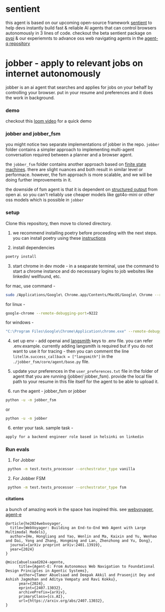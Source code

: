 # sentient

this agent is based on our upcoming open-source framework [sentient](https://github.com/sentient-engineering/sentient) to help devs instantly build fast & reliable AI agents that can control browsers autonomously in 3 lines of code. checkout the beta sentient package on [pypi](https://pypi.org/project/sentient/) & our experiemnts to advance oss web navigating agents in the [agent-q repository](https://github.com/sentient-engineering/agent-q)

# jobber - apply to relevant jobs on internet autonomously

jobber is an ai agent that searches and applies for jobs on your behalf by controlling your browser. put in your resume and preferences and it does the work in background.

### demo

checkout this [loom video](https://www.loom.com/share/2037ee751b4f491c8d2ffd472d8223bd?sid=53d08a9f-5a9b-4388-ae69-445032b31738) for a quick demo

### jobber and jobber_fsm

you might notice two separate implementations of jobber in the repo. `jobber` folder contains a simpler approach to implementing multi-agent conversation required between a planner and a browser agent.

the `jobber_fsm` folder contains another approach based on [finite state machines](https://github.com/sentient-engineering/multi-agent-fsm). there are slight nuances and both result in similar level or performace. however, the fsm approach is more scalable, and we will be doing further improvements in it.

the downside of fsm agent is that it is dependent on [structured output](https://openai.com/index/introducing-structured-outputs-in-the-api/) from open ai. so you can't reliably use cheaper models like gpt4o-mini or other oss models which is possible in `jobber`

### setup
Clone this repository, then move to cloned directory.
1. we recommend installing poetry before proceeding with the next steps. you can install poetry using these [instructions](https://python-poetry.org/docs/#installation)

2. install dependencies

```bash
poetry install
```

3. start chrome in dev mode - in a seaparate terminal, use the command to start a chrome instance and do necesssary logins to job websites like linkedin/ wellfound, etc.

for mac, use command -

```bash
sudo /Applications/Google\ Chrome.app/Contents/MacOS/Google\ Chrome --remote-debugging-port=9222
```

for linux -

```bash
google-chrome --remote-debugging-port=9222
```

for windows -

```bash
"C:\Program Files\Google\Chrome\Application\chrome.exe" --remote-debugging-port=9222
```

4. set up env - add openai and [langsmith](https://smith.langchain.com) keys to .env file. you can refer .env.example. currently adding langsmith is required but if you do not want to use it for tracing - then you can comment the line `litellm.success_callback = ["langsmith"]` in the `./jobber_fsm/core/agent/base.py` file.

5. update your preferences in the `user_preferences.txt` file in the folder of agent that you are running (jobber/ jobber_fsm). provide the local file path to your resume in this file itself for the agent to be able to upload it.

6. run the agent - jobber_fsm or jobber

```bash
python -u -m jobber_fsm
```

or

```bash
python -u -m jobber
```

6. enter your task. sample task -

```bash
apply for a backend engineer role based in helsinki on linkedin
```

### Run evals

1. For Jobber

```bash
 python -m test.tests_processor --orchestrator_type vanilla
```

2. For Jobber FSM

```bash
 python -m test.tests_processor --orchestrator_type fsm
```

#### citations

a bunch of amazing work in the space has inspired this. see [webvoyager](https://arxiv.org/abs/2401.13919), [agent-e](https://arxiv.org/abs/2407.13032)

```
@article{he2024webvoyager,
  title={WebVoyager: Building an End-to-End Web Agent with Large Multimodal Models},
  author={He, Hongliang and Yao, Wenlin and Ma, Kaixin and Yu, Wenhao and Dai, Yong and Zhang, Hongming and Lan, Zhenzhong and Yu, Dong},
  journal={arXiv preprint arXiv:2401.13919},
  year={2024}
}
```

```
@misc{abuelsaad2024-agente,
      title={Agent-E: From Autonomous Web Navigation to Foundational Design Principles in Agentic Systems},
      author={Tamer Abuelsaad and Deepak Akkil and Prasenjit Dey and Ashish Jagmohan and Aditya Vempaty and Ravi Kokku},
      year={2024},
      eprint={2407.13032},
      archivePrefix={arXiv},
      primaryClass={cs.AI},
      url={https://arxiv.org/abs/2407.13032},
}
```
